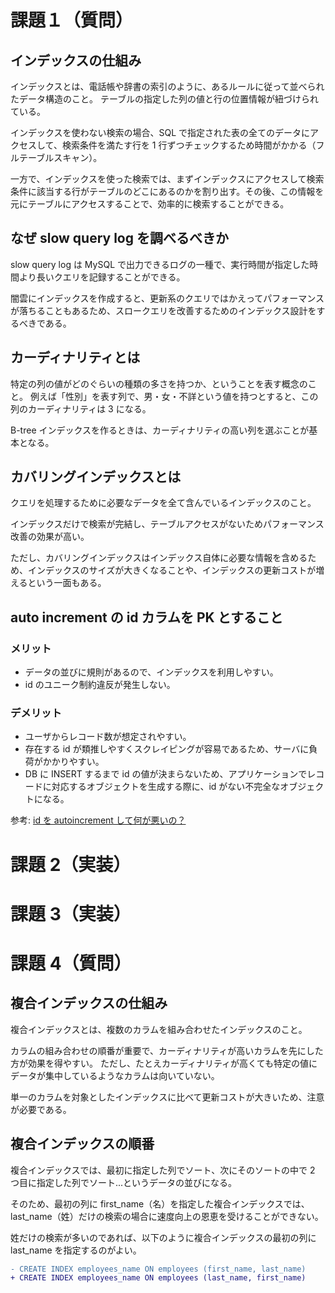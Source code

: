 # 課題１（質問）

## インデックスの仕組み

インデックスとは、電話帳や辞書の索引のように、あるルールに従って並べられたデータ構造のこと。
テーブルの指定した列の値と行の位置情報が紐づけられている。

インデックスを使わない検索の場合、SQL で指定された表の全てのデータにアクセスして、検索条件を満たす行を 1 行ずつチェックするため時間がかかる（フルテーブルスキャン）。

一方で、インデックスを使った検索では、まずインデックスにアクセスして検索条件に該当する行がテーブルのどこにあるのかを割り出す。その後、この情報を元にテーブルにアクセスすることで、効率的に検索することができる。

## なぜ slow query log を調べるべきか

slow query log は MySQL で出力できるログの一種で、実行時間が指定した時間より長いクエリを記録することができる。

闇雲にインデックスを作成すると、更新系のクエリではかえってパフォーマンスが落ちることもあるため、スロークエリを改善するためのインデックス設計をするべきである。

## カーディナリティとは

特定の列の値がどのぐらいの種類の多さを持つか、ということを表す概念のこと。
例えば「性別」を表す列で、男・女・不詳という値を持つとすると、この列のカーディナリティは 3 になる。

B-tree インデックスを作るときは、カーディナリティの高い列を選ぶことが基本となる。

## カバリングインデックスとは

クエリを処理するために必要なデータを全て含んでいるインデックスのこと。

インデックスだけで検索が完結し、テーブルアクセスがないためパフォーマンス改善の効果が高い。

ただし、カバリングインデックスはインデックス自体に必要な情報を含めるため、インデックスのサイズが大きくなることや、インデックスの更新コストが増えるという一面もある。

## auto increment の id カラムを PK とすること

### メリット

- データの並びに規則があるので、インデックスを利用しやすい。
- id のユニーク制約違反が発生しない。

### デメリット

- ユーザからレコード数が想定されやすい。
- 存在する id が類推しやすくスクレイピングが容易であるため、サーバに負荷がかかりやすい。
- DB に INSERT するまで id の値が決まらないため、アプリケーションでレコードに対応するオブジェクトを生成する際に、id がない不完全なオブジェクトになる。

参考: [id を autoincrement して何が悪いの？](https://zenn.dev/praha/articles/3c84e3818891c3)

# 課題 2（実装）

# 課題 3（実装）

# 課題 4（質問）

## 複合インデックスの仕組み

複合インデックスとは、複数のカラムを組み合わせたインデックスのこと。

カラムの組み合わせの順番が重要で、カーディナリティが高いカラムを先にした方が効果を得やすい。
ただし、たとえカーディナリティが高くても特定の値にデータが集中しているようなカラムは向いていない。

単一のカラムを対象としたインデックスに比べて更新コストが大きいため、注意が必要である。

## 複合インデックスの順番

複合インデックスでは、最初に指定した列でソート、次にそのソートの中で 2 つ目に指定した列でソート...というデータの並びになる。

そのため、最初の列に first_name（名）を指定した複合インデックスでは、last_name（姓）だけの検索の場合に速度向上の恩恵を受けることができない。

姓だけの検索が多いのであれば、以下のように複合インデックスの最初の列に last_name を指定するのがよい。

```diff
- CREATE INDEX employees_name ON employees (first_name, last_name)
+ CREATE INDEX employees_name ON employees (last_name, first_name)
```
